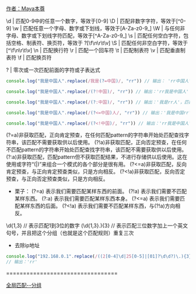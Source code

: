 

[作者：Maya本尊](https://juejin.cn/post/6844903855243657230)

\d | 匹配0-9中的任意一个数字，等效于[0-9]
\D | 匹配非数字字符，等效于[^0-9]
\w | 匹配任意一个字母、数字或下划线，等效于[A-Za-z0-9_]
\W | 与任何非字母、数字或下划线字符匹配，等效于[^A-Za-z0-9_]
\s | 匹配任何空白字符，包括空格、制表符、换页符，等效于 ?[\f\n\r\t\v]
\S | 匹配任何非空白字符，等效于[^\f\n\r\t\v]
\n | 匹配换行符
\r | 匹配一个回车符
\t | 匹配制表符
\v | 匹配垂直制表符
\f | 匹配换页符


? | 零次或一次匹配前面的字符或子表达式




```js
console.log("我是中国人".replace(/我是(?=中国)/, "rr")) // 输出： 'rr中国人'，匹配的是中国前面的'我是'

console.log("我是中国人".replace(/(?!中国)/, "rr")) // 输出：'rr我是中国人'

console.log("我是中国人".replace(/(?:中国)/, "rr")) // 输出：'我是rr人'，匹配'中国'本身

console.log("我是中国人".replace(/(?<=中国)人/, "rr")) // 输出：'我是中国rr'，匹配的是中国后面的'人'

console.log("我是中国人".replace(/(?<!中国)/, "rr")) // 输出：'rr我是中国人'
```

(?=a)非获取匹配，正向肯定预查，在任何匹配pattern的字符串开始处匹配查找字符串，该匹配不需要获取供以后使用。
(?!a)非获取匹配，正向否定预查，在任何不匹配pattern的字符串开始处匹配查找字符串，该匹配不需要获取供以后使用。
(?:a)非获取匹配，匹配pattern但不获取匹配结果，不进行存储供以后使用。这在使用或字符“(|)”来组合一个模式的各个部分是很有用。
(?<=a)非获取匹配，反向肯定预查，与正向肯定预查类似，只是方向相反。
(?<!a)非获取匹配，反向否定预查，与正向否定预查类似，只是方向相反。

- 栗子： 
(?=a) 表示我们需要匹配某样东西的前面。
(?!a) 表示我们需要不匹配某样东西。
(?:a) 表示我们需要匹配某样东西本身。
(?<=a) 表示我们需要匹配某样东西的后面。
(?<!a) 表示我们需要不匹配某样东西，与(?!a)方向相反。



\d{1,3}  // 表示匹配1到3位的数字
(\d{1,3}\.){3}  // 表示匹配三位数字加上一个英文句号，并且把这个分组（也就是这个匹配规则）重复三次


- 去除ip地址
```js
console.log("192.168.0.1".replace(/((2[0-4]\d|25[0-5]|[01]?\d\d?)\.){3}(2[0-4]\d|25[0-5]|[01]?\d\d?)/,"rr"))
// 输出：'rr'
```



=================================

[全局匹配--分组](https://juejin.cn/post/6844903828374945799)
